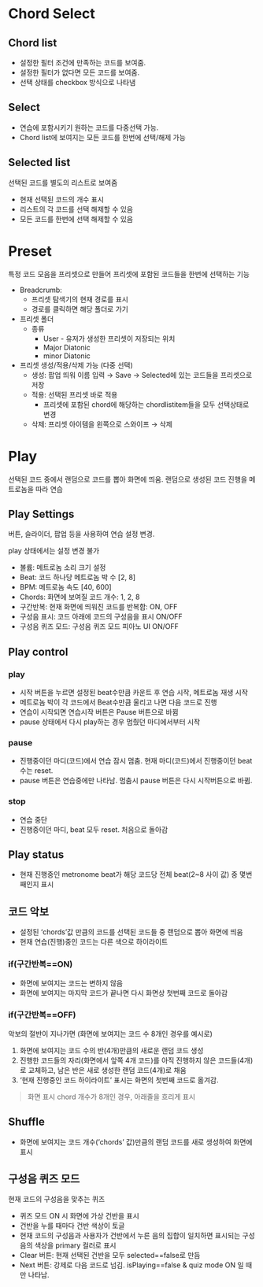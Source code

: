 # Chord Select

## Chord list

- 설정한 필터 조건에 만족하는 코드를 보여줌.
- 설정한 필터가 없다면 모든 코드를 보여줌.
- 선택 상태를 checkbox 방식으로 나타냄

## Select

- 연습에 포함시키기 원하는 코드를 다중선택 가능.
- Chord list에 보여지는 모든 코드를 한번에 선택/해제 가능

## Selected list

선택된 코드를 별도의 리스트로 보여줌

- 현재 선택된 코드의 개수 표시
- 리스트의 각 코드를 선택 해제할 수 있음
- 모든 코드를 한번에 선택 해제할 수 있음

# Preset

특정 코드 모음을 프리셋으로 만들어 프리셋에 포함된 코드들을 한번에 선택하는 기능

- Breadcrumb:
    - 프리셋 탐색기의 현재 경로를 표시
    - 경로를 클릭하면 해당 폴더로 가기
- 프리셋 폴더
    - 종류
        - User - 유저가 생성한 프리셋이 저장되는 위치
        - Major Diatonic
        - minor Diatonic
- 프리셋 생성/적용/삭제 가능 (다중 선택)
    - 생성: 팝업 띄워 이름 입력 → Save → Selected에 있는 코드들을 프리셋으로 저장
    - 적용: 선택된 프리셋 바로 적용
        - 프리셋에 포함된 chord에 해당하는 chordlistitem들을 모두 선택상태로 변경
    - 삭제: 프리셋 아이템을 왼쪽으로 스와이프 → 삭제

# Play

선택된 코드 중에서 랜덤으로 코드를 뽑아 화면에 띄움. 랜덤으로 생성된 코드 진행을 메트로놈을 따라 연습

## Play Settings

버튼, 슬라이더, 팝업 등을 사용하여 연습 설정 변경.

play 상태에서는 설정 변경 불가

- 볼륨: 메트로놈 소리 크기 설정
- Beat: 코드 하나당 메트로놈 박 수 [2, 8]
- BPM: 메트로놈 속도 [40, 600]
- Chords: 화면에 보여질 코드 개수: 1, 2, 8
- 구간반복: 현재 화면에 띄워진 코드를 반복함: ON, OFF
- 구성음 표시: 코드 아래에 코드의 구성음을 표시 ON/OFF
- 구성음 퀴즈 모드: 구성음 퀴즈 모드 피아노 UI ON/OFF

## Play control

### play

- 시작 버튼을 누르면 설정된 beat수만큼 카운트 후 연습 시작, 메트로놈 재생 시작
- 메트로놈 박이 각 코드에서 Beat수만큼 울리고 나면 다음 코드로 진행
- 연습이 시작되면 연습시작 버튼은 Pause 버튼으로 바뀜
- pause 상태에서 다시 play하는 경우 멈췄던 마디에서부터 시작

### pause

- 진행중이던 마디(코드)에서 연습 잠시 멈춤. 현재 마디(코드)에서 진행중이던 beat수는 reset.
- pause 버튼은 연습중에만 나타남. 멈춤시 pause 버튼은 다시 시작버튼으로 바뀜.

### stop

- 연습 중단
- 진행중이던 마디, beat 모두 reset. 처음으로 돌아감

## Play status

- 현재 진행중인 metronome beat가 해당 코드당 전체 beat(2~8 사이 값) 중 몇번째인지 표시

## 코드 악보

- 설정된 ‘chords’값 만큼의 코드를 선택된 코드들 중 랜덤으로 뽑아 화면에 띄움
- 현재 연습(진행)중인 코드는 다른 색으로 하이라이트

### if(구간반복==ON)

- 화면에 보여지는 코드는 변하지 않음
- 화면에 보여지는 마지막 코드가 끝나면 다시 화면상 첫번째 코드로 돌아감

### if(구간반복==OFF)

악보의 절반이 지나가면 (화면에 보여지는 코드 수 8개인 경우를 예시로)

1. 화면에 보여지는 코드 수의 반(4개)만큼의 새로운 랜덤 코드 생성
2. 진행한 코드들의 자리(화면에서 앞쪽 4개 코드)를 아직 진행하지 않은 코드들(4개)로 교체하고, 남은 반은 새로 생성한 랜덤 코드(4개)로 채움
3. ‘현재 진행중인 코드 하이라이트’ 표시는 화면의 첫번째 코드로 옮겨감.

> 화면 표시 chord 개수가 8개인 경우, 아래줄을 흐리게 표시
> 

## Shuffle

- 화면에 보여지는 코드 개수(’chords’ 값)만큼의 랜덤 코드를 새로 생성하여 화면에 표시

## 구성음 퀴즈 모드

현재 코드의 구성음을 맞추는 퀴즈

- 퀴즈 모드 ON 시 화면에 가상 건반을 표시
- 건반을 누를 때마다 건반 색상이 토글
- 현재 코드의 구성음과 사용자가 건반에서 누른 음의 집합이 일치하면 표시되는 구성음의 색상을 primary 컬러로 표시
- Clear 버튼: 현재 선택된 건반을 모두 selected==false로 만듬
- Next 버튼: 강제로 다음 코드로 넘김. isPlaying==false & quiz mode ON 일 때만 나타남.